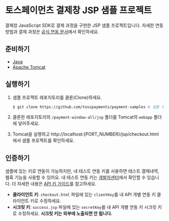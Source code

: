 # 토스페이먼츠 결제창 JSP 샘플 프로젝트

결제창 JavaScript SDK로 결제 과정을 구현한 JSP 샘플 프로젝트입니다. 자세한 연동 방법과 결제 과정은 [공식 연동 문서](https://docs.tosspayments.com/guides/payment/integration)에서 확인하세요.

## 준비하기

- [Java](https://www.oracle.com/kr/java/technologies/downloads/)
- [Apache Tomcat](https://tomcat.apache.org/download-90.cgi)

## 실행하기

1. 샘플 프로젝트 레포지토리를 클론(Clone)하세요.

   ```sh
   $ git clone https://github.com/tosspayments/payment-samples # 샘플 프로젝트 클론
   ```

2. 클론한 레포지토리의 `/payment-window-all/jsp` 폴더를 Tomcat의 `webapp` 폴더에 넣어주세요.

3. Tomcat을 실행하고 http://localhost:{PORT_NUMBER}/jsp/checkout.html 에서 샘플 프로젝트를 확인하세요.

## 인증하기

샘플에 있는 키로 연동이 가능하지만, 내 테스트 연동 키를 사용하면 테스트 결제내역, 웹훅 기능을 사용할 수 있어요. 내 테스트 연동 키는 [개발자센터](https://developers.tosspayments.com/my/api-keys)에서 확인할 수 있습니다. 더 자세한 내용은 [API 키 가이드](https://docs.tosspayments.com/reference/using-api/api-keys)를 참고하세요.

- **클라이언트 키**: `checkout.html` 파일에 있는 `clientKey`를 내 API 개별 연동 키 클라이언트 키로 수정하세요.
- **시크릿 키**: `success.jsp` 파일에 있는 `secretKey`를 내 API 개별 연동 키 시크릿 키로 수정하세요. **시크릿 키는 외부에 노출되면 안 됩니다.**
